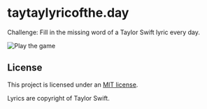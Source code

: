 # taytaylyricofthe.day

Challenge: Fill in the missing word of a Taylor Swift lyric every day. 

![Play the game](https://taytaylyricsoftheday)

## License

This project is licensed under an [MIT license](LICENSE).

Lyrics are copyright of Taylor Swift.
